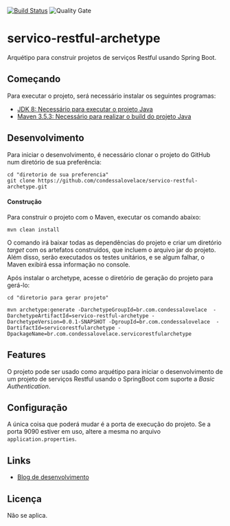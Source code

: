 [![Build Status](https://travis-ci.org/condessalovelace/servicorestful.svg?branch=master)](https://travis-ci.org/condessalovelace/servicorestful) ![Quality Gate](https://sonarcloud.io/api/project_badges/measure?project=br.com.condessalovelace%3Aservico-restful-archetype&metric=alert_status)

# servico-restful-archetype

Arquétipo para construir projetos de serviços Restful usando Spring Boot.

## Começando

Para executar o projeto, será necessário instalar os seguintes programas:

- [JDK 8: Necessário para executar o projeto Java](http://www.oracle.com/technetwork/pt/java/javase/downloads/jdk8-downloads-2133151.html)
- [Maven 3.5.3: Necessário para realizar o build do projeto Java](http://mirror.nbtelecom.com.br/apache/maven/maven-3/3.5.3/binaries/apache-maven-3.5.3-bin.zip)

## Desenvolvimento

Para iniciar o desenvolvimento, é necessário clonar o projeto do GitHub num diretório de sua preferência:

```shell
cd "diretorio de sua preferencia"
git clone https://github.com/condessalovelace/servico-restful-archetype.git
```

#### Construção

Para construir o projeto com o Maven, executar os comando abaixo:

```shell
mvn clean install
```
O comando irá baixar todas as dependências do projeto e criar um diretório *target* com os artefatos construídos, que incluem o arquivo jar do projeto. Além disso, serão executados os testes unitários, e se algum falhar, o Maven exibirá essa informação no console.

Após instalar o archetype, acesse o diretório de geração do projeto para gerá-lo:

```shell
cd "diretorio para gerar projeto"

mvn archetype:generate -DarchetypeGroupId=br.com.condessalovelace  -DarchetypeArtifactId=servico-restful-archetype -DarchetypeVersion=0.0.1-SNAPSHOT -DgroupId=br.com.condessalovelace  -DartifactId=servicorestfularchetype -DpackageName=br.com.condessalovelace.servicorestfularchetype
```

## Features

O projeto pode ser usado como arquétipo para iniciar o desenvolvimento de um projeto de serviços Restful usando o SpringBoot com suporte a *Basic Authentication*.

## Configuração

A única coisa que poderá mudar é a porta de execução do projeto. Se a porta 9090 estiver em uso, altere a mesma no arquivo `application.properties`.

## Links

- [Blog de desenvolvimento](https://condessalovelace.blogspot.com)

## Licença

Não se aplica.
